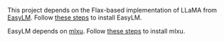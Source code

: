 This project depends on the Flax-based implementation of LLaMA from [EasyLM](https://github.com/young-geng/EasyLM).  Follow [these steps](https://github.com/young-geng/EasyLM#installation) to install EasyLM.

EasyLM depends on [mlxu](https://github.com/young-geng/mlxu). Follow [these steps](https://github.com/young-geng/mlxu#installation) to install mlxu.
